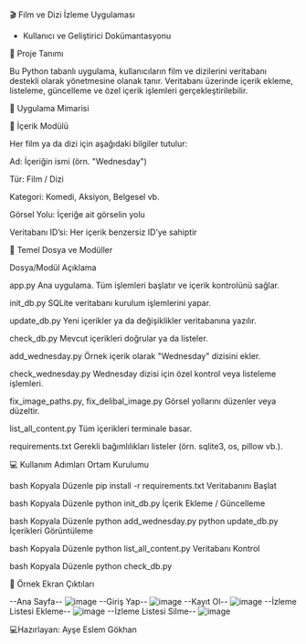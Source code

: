 🎬 Film ve Dizi İzleme Uygulaması 
- Kullanıcı ve Geliştirici Dokümantasyonu

  
📌 Proje Tanımı

Bu Python tabanlı uygulama, kullanıcıların film ve dizilerini veritabanı destekli olarak yönetmesine olanak tanır. Veritabanı üzerinde içerik ekleme, listeleme, güncelleme ve özel içerik işlemleri gerçekleştirilebilir.

🧱 Uygulama Mimarisi

🎥 İçerik Modülü

Her film ya da dizi için aşağıdaki bilgiler tutulur:

Ad: İçeriğin ismi (örn. "Wednesday")

Tür: Film / Dizi

Kategori: Komedi, Aksiyon, Belgesel vb.

Görsel Yolu: İçeriğe ait görselin yolu

Veritabanı ID’si: Her içerik benzersiz ID’ye sahiptir

📂 Temel Dosya ve Modüller


Dosya/Modül	Açıklama

app.py	Ana uygulama. Tüm işlemleri başlatır ve içerik kontrolünü sağlar.

init_db.py	SQLite veritabanı kurulum işlemlerini yapar.

update_db.py	Yeni içerikler ya da değişiklikler veritabanına yazılır.

check_db.py	Mevcut içerikleri doğrular ya da listeler.

add_wednesday.py	Örnek içerik olarak "Wednesday" dizisini ekler.

check_wednesday.py	Wednesday dizisi için özel kontrol veya listeleme işlemleri.

fix_image_paths.py, fix_delibal_image.py	Görsel yollarını düzenler veya düzeltir.

list_all_content.py	Tüm içerikleri terminale basar.

requirements.txt	Gerekli bağımlılıkları listeler (örn. sqlite3, os, pillow vb.).


💻 Kullanım Adımları
Ortam Kurulumu

bash
Kopyala
Düzenle
pip install -r requirements.txt
Veritabanını Başlat

bash
Kopyala
Düzenle
python init_db.py
İçerik Ekleme / Güncelleme

bash
Kopyala
Düzenle
python add_wednesday.py
python update_db.py
İçerikleri Görüntüleme

bash
Kopyala
Düzenle
python list_all_content.py
Veritabanı Kontrol

bash
Kopyala
Düzenle
python check_db.py


📸 Örnek Ekran Çıktıları


--Ana Sayfa--
![image](https://github.com/user-attachments/assets/d312047a-1ebe-4c3b-8dbf-fd7805103f1a)
--Giriş Yap--
![image](https://github.com/user-attachments/assets/bc665416-5766-4e56-aa94-e4c4053b55c3)
--Kayıt Ol--
![image](https://github.com/user-attachments/assets/10af3cb1-03d9-49a4-906d-31aee50d686e)
--İzleme Listesi Ekleme--
![image](https://github.com/user-attachments/assets/baea7b7a-6e03-4f1e-90d9-b1387ba18a8f)
--İzleme Listesi Silme--
![image](https://github.com/user-attachments/assets/177dc329-2a78-4f57-8f60-b7cc74d1777a)





💻Hazırlayan: 
Ayşe Eslem Gökhan
